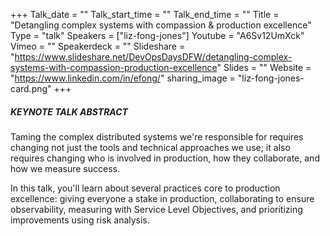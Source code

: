 +++
Talk_date = ""
Talk_start_time = ""
Talk_end_time = ""
Title = "Detangling complex systems with compassion & production excellence"
Type = "talk"
Speakers = ["liz-fong-jones"]
Youtube = "A6Sv12UmXck"
Vimeo = ""
Speakerdeck = ""
Slideshare = "https://www.slideshare.net/DevOpsDaysDFW/detangling-complex-systems-with-compassion-production-excellence"
Slides = ""
Website = "https://www.linkedin.com/in/efong/"
sharing_image = "liz-fong-jones-card.png"
+++

##### KEYNOTE TALK ABSTRACT

Taming the complex distributed systems we're responsible for requires changing not just the tools and technical approaches we use; it also requires changing who is involved in production, how they collaborate, and how we measure success. 

In this talk, you'll learn about several practices core to production excellence: giving everyone a stake in production, collaborating to ensure observability, measuring with Service Level Objectives, and prioritizing improvements using risk analysis.
